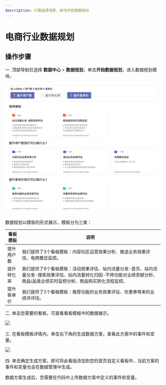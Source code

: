 ```yaml
---
description: 只需选择场景，即可开启数据规划
---
```


# 电商行业数据规划

## 操作步骤 <a href="id-shu-ju-gui-hua-cao-zuo-bu-zhou" id="id-shu-ju-gui-hua-cao-zuo-bu-zhou"></a>

一. 顶部导航栏选择 **数据中心** > **数据规划**，单击**开始数据规划**，进入数据规划模块。

![](../../../.gitbook/assets/电商行业数据规划1.png)

数据规划以模板的形式展示，模板分为三类：

| 看板模板  | 说明                                                                                        |
| ----- | ----------------------------------------------------------------------------------------- |
| 提升用户数 | 我们提供了3个看板模板：内容社区运营效果分析、推送业务效果评估、电商概览监控。                                                   |
| 提升转化率 | 我们提供了6个看板模板：活动效果评估、站内流量分发-首页、站内流量分发-搜索效果评估、站内流量转化归因-不停功能对业绩贡献分析、商品/品类业绩实时监控分析、商品购买转化流程监控。 |
| 提升客单价 | 我们提供了2个看板模板：推荐功能的业务效果评估、优惠券带来的业绩评评估。                                                      |

二. 单击您需要的看板，可查看看板模板中的数据展示。

![](https://growingio.atlassian.net/wiki/download/thumbnails/989757556/image2019-12-17\_14-47-33.png?version=1\&modificationDate=1576565183244\&cacheVersion=1\&api=v2\&width=900\&height=523)

三. 在看板模板详情内，单击右下角的生成数据方案，查看此方案中的事件和变量。

![](https://growingio.atlassian.net/wiki/download/thumbnails/989757556/image2019-12-17\_14-50-37.png?version=1\&modificationDate=1576565365471\&cacheVersion=1\&api=v2\&width=900\&height=545)

四. 单击确定生成方案，即可将此看版添加到您的首页自定义看板中，当前方案的事件和变量也会在数据管理中生成。

数据方案生成后，您需要在代码中上传数据方案中定义的事件和变量。
